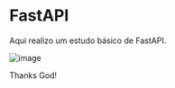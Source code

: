 # FastAPI
Aqui realizo um estudo básico de FastAPI. 

![image](https://user-images.githubusercontent.com/69597971/201791546-6c920a13-0fe9-4490-86ec-7e1b0f6148d4.png)



Thanks God!
